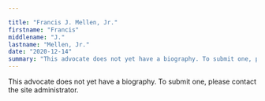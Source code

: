 ```yaml
---

title: "Francis J. Mellen, Jr."
firstname: "Francis"
middlename: "J."
lastname: "Mellen, Jr."
date: "2020-12-14"
summary: "This advocate does not yet have a biography. To submit one, please contact the site administrator."
---
```

This advocate does not yet have a biography. To submit one, please contact the site administrator.

